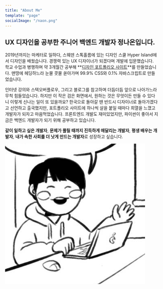 ```yaml
---
title: "About Me"
template: "page"
socialImage: "/naon.png"
---
```


## UX 디자인을 공부한 주니어 백엔드 개발자 정나온입니다.

2019년까지는 마케터로 일하다, 스웨덴 스톡홀름에 있는 디자인 스쿨 Hyper Island에서 디자인을 배웠습니다. 경쟁력 있는 UX 디자이너가 되겠다며 개발에 입문했습니다. 학교 수업과 병행하며 약 3개월간 공부해 **[디자인 포트폴리오 사이트](https://naon.glitch.me/)**를 만들었습니다. 맨땅에 헤딩하느라 눈물 콧물 쏟아가며 99.9% CSS와 0.1% 자바스크립트로 만들었습니다.

인터넷 강의와 스택오버플로우, 그리고 블로그를 참고하며 더듬더듬 앞으로 나아가느라 무척 힘들었습니다. 하지만 이 작은 검은 화면에서, 원하는 것은 무엇이든 만들 수 있다니 이렇게 신나는 일이 또 있을까요? 한국으로 돌아갈 땐 반드시 디자이너로 돌아가겠다고 선언하고 출국했지만, 포트폴리오 사이트에 하나씩 살을 붙일 때마다 희열을 느꼈고 개발자가 되자고 마음먹었습니다. 프론트엔드 개발도 재미있었지만, 파이썬이 좋아서 지금은 백엔드 개발자가 되기 위해 공부하고 있습니다.

**같이 일하고 싶은 개발자**, **문제가 풀릴 때까지 진득하게 매달리는 개발자**, **평생 배우는 개발자**, **내가 속한 사회를 더 낫게 만드는 개발자**로 성장하고 싶습니다.

![naon](/naon.png)